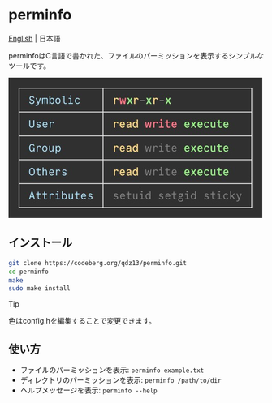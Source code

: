 # perminfo
[English](README.md) | 日本語

perminfoはC言語で書かれた、ファイルのパーミッションを表示するシンプルなツールです。

<img src="preview.jpg" width="500">

## インストール
```sh
git clone https://codeberg.org/qdz13/perminfo.git
cd perminfo
make
sudo make install
```
> [!TIP]
> 色はconfig.hを編集することで変更できます。

## 使い方
* ファイルのパーミッションを表示: `perminfo example.txt`
* ディレクトリのパーミッションを表示: `perminfo /path/to/dir`
* ヘルプメッセージを表示: `perminfo --help`

